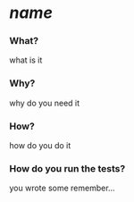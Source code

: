 # $name$

### What?

what is it

### Why?

why do you need it

### How?

how do you do it

### How do you run the tests?

you wrote some remember...